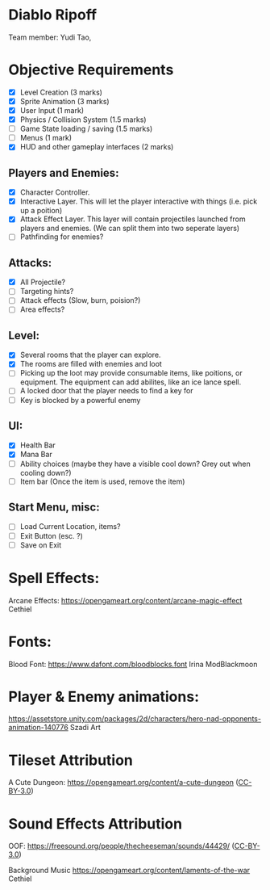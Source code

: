 # Diablo Ripoff
Team member: Yudi Tao, 

# Objective Requirements

- [X] Level Creation (3 marks)
- [x] Sprite Animation (3 marks)
- [x] User Input (1 mark)
- [X] Physics / Collision System (1.5 marks)
- [ ] Game State loading / saving (1.5 marks)
- [ ] Menus (1 mark)
- [x] HUD and other gameplay interfaces (2 marks)

## Players and Enemies:
- [x] Character Controller. 
- [x] Interactive Layer. This will let the player interactive with things (i.e. pick up a poition)
- [x] Attack Effect Layer. This layer will contain projectiles launched from players and enemies. (We can split them into two seperate layers)
- [ ] Pathfinding for enemies? 

## Attacks:
- [x] All Projectile? 
- [ ] Targeting hints?
- [ ] Attack effects (Slow, burn, poision?)
- [ ] Area effects? 
## Level:
- [x] Several rooms that the player can explore. 
- [x] The rooms are filled with enemies and loot
- [ ] Picking up the loot may provide consumable items, like poitions, or equipment. The equipment can add abilites, like an ice lance spell.
- [ ] A locked door that the player needs to find a key for
- [ ] Key is blocked by a powerful enemy

## UI:
- [x] Health Bar
- [x] Mana Bar
- [ ] Ability choices (maybe they have a visible cool down? Grey out when cooling down?)
- [ ] Item bar (Once the item is used, remove the item)

## Start Menu, misc:
- [ ] Load Current Location, items?
- [ ] Exit Button (esc. ?)
- [ ] Save on Exit

# Spell Effects:
Arcane Effects: https://opengameart.org/content/arcane-magic-effect Cethiel

# Fonts:
Blood Font: https://www.dafont.com/bloodblocks.font Irina ModBlackmoon
# Player & Enemy animations:
https://assetstore.unity.com/packages/2d/characters/hero-nad-opponents-animation-140776 Szadi Art

# Tileset Attribution
A Cute Dungeon: https://opengameart.org/content/a-cute-dungeon ([CC-BY-3.0](https://creativecommons.org/licenses/by/3.0/))

# Sound Effects Attribution
OOF: https://freesound.org/people/thecheeseman/sounds/44429/ ([CC-BY-3.0](https://creativecommons.org/licenses/by/3.0/))

Background Music https://opengameart.org/content/laments-of-the-war  Cethiel
